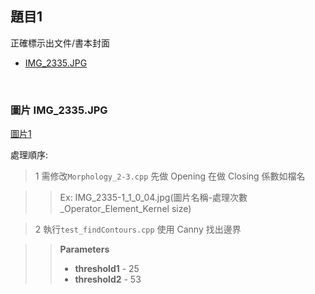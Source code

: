 ## 題目1
正確標示出文件/書本封面

* [IMG_2335.JPG](#IMG_2335.JPG)

<br />

<a name="IMG_2335.JPG"></a> 
### 圖片 IMG_2335.JPG

[圖片1](/doc/ADIP_Final/nolight_lv1/IMG_2335.JPG)

處理順序:

>1 需修改`Morphology_2-3.cpp`
>先做 Opening 在做 Closing 係數如檔名

>>Ex: IMG_2335-1_1_0_04.jpg(圖片名稱-處理次數_Operator_Element_Kernel size)

>2 執行`test_findContours.cpp`
>使用 Canny 找出邊界

>>**Parameters**
>>- **threshold1** - 25
>>- **threshold2** - 53

<br />

